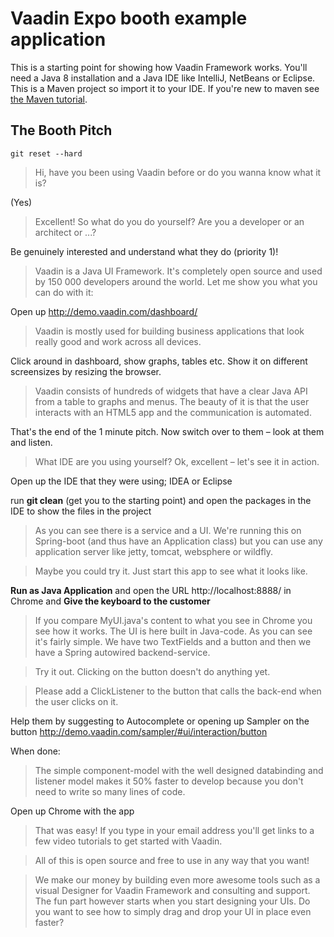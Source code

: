 # Vaadin Expo booth example application

This is a starting point for showing how Vaadin Framework works. You'll need a Java 8 installation and a Java IDE like IntelliJ, NetBeans or Eclipse. This is a Maven project so import it to your IDE. If you're new to maven see [the Maven tutorial](https://vaadin.com/blog/-/blogs/the-maven-essentials-for-the-impatient-developer).


## The Booth Pitch
```
git reset --hard
```

>Hi, have you been using Vaadin before or do you wanna know what it is? 

(Yes)

> Excellent! So what do you do yourself? Are you a developer or an architect or ...?

Be genuinely interested and understand what they do (priority 1)!

> Vaadin is a Java UI Framework. It's completely open source and used by 150 000 developers around the world. Let me show you what you can do with it:

Open up http://demo.vaadin.com/dashboard/

> Vaadin is mostly used for building business applications that look really good and work across all devices.

Click around in dashboard, show graphs, tables etc. Show it on different screensizes by resizing the browser.

> Vaadin consists of hundreds of widgets that have a clear Java API from a table to graphs and menus. The beauty of it is that the user interacts with an HTML5 app and the communication is automated. 

That's the end of the 1 minute pitch. Now switch over to them – look at them and listen.

> What IDE are you using yourself? Ok, excellent – let's see it in action.

Open up the IDE that they were using; IDEA or Eclipse

run **git clean** (get you to the starting point) and open the packages in the IDE to show the files in the project

> As you can see there is a service and a UI. We're running this on Spring-boot (and thus have an Application class) but you can use any application server like jetty, tomcat, websphere or wildfly.

> Maybe you could try it. Just start this app to see what it looks like.

**Run as Java Application** and open the URL http://localhost:8888/ in Chrome and **Give the keyboard to the customer**

> If you compare MyUI.java's content to what you see in Chrome you see how it works. The UI is here built in Java-code. As you can see it's fairly simple. We have two TextFields and a button and then we have a Spring autowired backend-service.

> Try it out. Clicking on the button doesn't do anything yet.

> Please add a ClickListener to the button that calls the back-end when the user clicks on it.

Help them by suggesting to Autocomplete or opening up Sampler on the button http://demo.vaadin.com/sampler/#ui/interaction/button

When done:

> The simple component-model with the well designed databinding and listener model makes it 50% faster to develop because you don't need to write so many lines of code.

Open up Chrome with the app

> That was easy! If you type in your email address you'll get links to a few video tutorials to get started with Vaadin.

> All of this is open source and free to use in any way that you want! 

> We make our money by building even more awesome tools such as a visual Designer for Vaadin Framework and consulting and support.
> The fun part however starts when you start designing your UIs. Do you want to see how to simply drag and drop your UI in place even faster?

